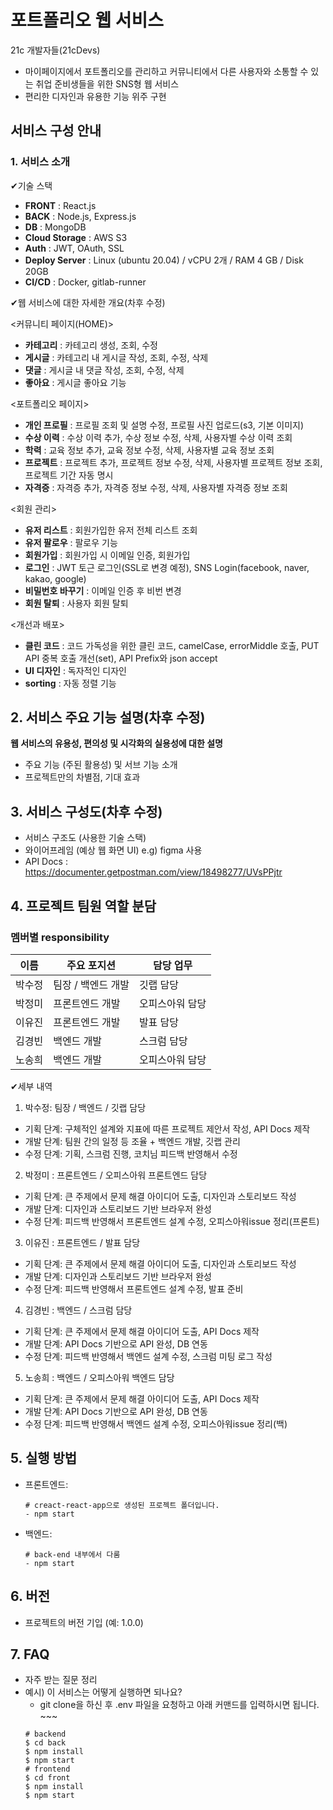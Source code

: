 # 포트폴리오 웹 서비스
21c 개발자들(21cDevs)

- 마이페이지에서 포트폴리오를 관리하고 커뮤니티에서 다른 사용자와 소통할 수 있는 취업 준비생들을 위한 SNS형 웹 서비스
- 편리한 디자인과 유용한 기능 위주 구현

## 서비스 구성 안내

### 1. 서비스 소개

✔기술 스택

- **FRONT** : React.js
- **BACK** : Node.js, Express.js
- **DB** : MongoDB
- **Cloud Storage** : AWS S3
- **Auth** : JWT, OAuth, SSL
- **Deploy Server** : Linux (ubuntu 20.04) / vCPU 2개 / RAM 4 GB / Disk 20GB
- **CI/CD** : Docker, gitlab-runner

✔웹 서비스에 대한 자세한 개요(차후 수정)

<커뮤니티 페이지(HOME)>
- **카테고리** : 카테고리 생성, 조회, 수정
- **게시글** : 카테고리 내 게시글 작성, 조회, 수정, 삭제
- **댓글** : 게시글 내 댓글 작성, 조회, 수정, 삭제
- **좋아요** : 게시글 좋아요 기능

<포트폴리오 페이지>
- **개인 프로필** : 프로필 조회 및 설명 수정, 프로필 사진 업로드(s3, 기본 이미지)
- **수상 이력** : 수상 이력 추가, 수상 정보 수정, 삭제, 사용자별 수상 이력 조회
- **학력** : 교육 정보 추가, 교육 정보 수정, 삭제, 사용자별 교육 정보 조회
- **프로젝트** : 프로젝트 추가, 프로젝트 정보 수정, 삭제, 사용자별 프로젝트 정보 조회, 프로젝트 기간 자동 명시
- **자격증** : 자격증 추가, 자격증 정보 수정, 삭제, 사용자별 자격증 정보 조회

<회원 관리>
- **유저 리스트** : 회원가입한 유저 전체 리스트 조회
- **유저 팔로우** : 팔로우 기능
- **회원가입** : 회원가입 시 이메일 인증, 회원가입
- **로그인** : JWT 토근 로그인(SSL로 변경 예정), SNS Login(facebook, naver, kakao, google)
- **비밀번호 바꾸기** : 이메일 인증 후 비번 변경
- **회원 탈퇴** : 사용자 회원 탈퇴

<개선과 배포>
- **클린 코드** : 코드 가독성을 위한 클린 코드, camelCase, errorMiddle 호출, PUT API 중복 호출 개선(set), API Prefix와 json accept
- **UI 디자인** : 독자적인 디자인
- **sorting** : 자동 정렬 기능


## 2. 서비스 주요 기능 설명(차후 수정)

**웹 서비스의 유용성, 편의성 및 시각화의 실용성에 대한 설명**

- 주요 기능 (주된 활용성) 및 서브 기능 소개
- 프로젝트만의 차별점, 기대 효과

## 3. 서비스 구성도(차후 수정)

- 서비스 구조도 (사용한 기술 스택)
- 와이어프레임 (예상 웹 화면 UI) e.g) figma 사용
- API Docs : https://documenter.getpostman.com/view/18498277/UVsPPjtr

## 4. 프로젝트 팀원 역할 분담

### **멤버별 responsibility**

|이름|주요 포지션|담당 업무|
|---|---|---|
|박수정|팀장 / 백엔드 개발|깃랩 담당|
|박정미|프론트엔드 개발|오피스아워 담당|
|이유진|프론트엔드 개발|발표 담당|
|김경빈|백엔드 개발|스크럼 담당|
|노송희|백엔드 개발|오피스아워 담당|

✔세부 내역

1. 박수정: 팀장 / 백엔드 / 깃랩 담당
- 기획 단계: 구체적인 설계와 지표에 따른 프로젝트 제안서 작성, API Docs 제작
- 개발 단계: 팀원 간의 일정 등 조율 + 백엔드 개발, 깃랩 관리
- 수정 단계: 기획, 스크럼 진행, 코치님 피드백 반영해서 수정
2. 박정미 : 프론트엔드 / 오피스아워 프론트엔드 담당
- 기획 단계: 큰 주제에서 문제 해결 아이디어 도출, 디자인과 스토리보드 작성
- 개발 단계: 디자인과 스토리보드 기반 브라우저 완성
- 수정 단계: 피드백 반영해서 프론트엔드 설계 수정, 오피스아워issue 정리(프론트)
3. 이유진 : 프론트엔드 / 발표 담당
- 기획 단계: 큰 주제에서 문제 해결 아이디어 도출, 디자인과 스토리보드 작성
- 개발 단계: 디자인과 스토리보드 기반 브라우저 완성
- 수정 단계: 피드백 반영해서 프론트엔드 설계 수정, 발표 준비
4. 김경빈 : 백엔드 / 스크럼 담당
- 기획 단계: 큰 주제에서 문제 해결 아이디어 도출, API Docs 제작
- 개발 단계: API Docs 기반으로 API 완성, DB 연동
- 수정 단계: 피드백 반영해서 백엔드 설계 수정, 스크럼 미팅 로그 작성
5. 노송희 : 백엔드 / 오피스아워 백엔드 담당
- 기획 단계: 큰 주제에서 문제 해결 아이디어 도출, API Docs 제작
- 개발 단계: API Docs 기반으로 API 완성, DB 연동
- 수정 단계: 피드백 반영해서 백엔드 설계 수정, 오피스아워issue 정리(백)

## 5. 실행 방법

- 프론트엔드:
    
    ```shell
    # creact-react-app으로 생성된 프로젝트 폴더입니다.
    - npm start
    ```
    
- 백엔드:
    
    ```shell
    # back-end 내부에서 다룸
    - npm start
    ```
    
## 6. 버전

- 프로젝트의 버전 기입 (예: 1.0.0)

## 7. FAQ

- 자주 받는 질문 정리
- 예시) 이 서비스는 어떻게 실행하면 되나요?
    - git clone을 하신 후 .env 파일을 요청하고 아래 커맨드를 입력하시면 됩니다. ~~~
    ```shell
    # backend
    $ cd back
    $ npm install
    $ npm start
    # frontend
    $ cd front
    $ npm install
    $ npm start
    ```
